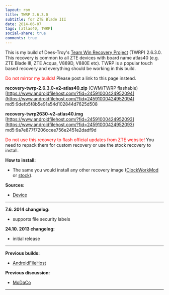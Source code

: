 ```yaml
---
layout: rom
title: TWRP 2.6.3.0
subtitle: for ZTE Blade III
date: 2014-06-07
tags: [atlas40, TWRP]
social-share: true
comments: true
---
```


This is my build of Dees-Troy's [Team Win Recovery Project](https://twrp.me) (TWRP) 2.6.3.0. This recovery is common to all ZTE devices with board name atlas40 (e.g. ZTE Blade III, ZTE Acqua, V889D, V880E etc). TWRP is a popular touch based recovery and everything should be working in this build.

<span style="color:#FF0000;">Do not mirror my builds!</span> Please post a link to this page instead.

**recovery-twrp-2.6.3.0-v2-atlas40.zip** (CWM/TWRP flashable)  
[https://www.androidfilehost.com/?fid=24591000424952094](https://www.androidfilehost.com/?fid=24591000424952094)  
md5:9defb5f8b5e91a54d102844d7625d508

**recovery-twrp2630-v2-atlas40.img**  
[https://www.androidfilehost.com/?fid=24591000424952093](https://www.androidfilehost.com/?fid=24591000424952093)  
md5:9a7e877f7206ccee756e2451e2dadf9d

<span style="color:#ff0000;">Do not use this recovery to flash official updates from ZTE website!</span> You need to repack them for custom recovery or use the stock recovery to install.

**How to install:**

- The same you would install any other recovery image ([ClockWorkMod](/devices/atlas40/CWM) or [stock](http://www.modaco.com/topic/361786-zte-blade-iii-stock-roms/)).

**Sources:**

- [Device](https://github.com/KonstaT/android_device_zte_atlas40/tree/android-4.3)

----

**7.6. 2014 changelog:**

- supports file security labels

**24.10. 2013 changelog:**

- initial release

----

**Previous builds:**

- [AndroidFileHost](https://www.androidfilehost.com/?w=files&flid=89935)

**Previous discussion:**

- [MoDaCo](http://www.modaco.com/topic/366058-twrp-2630/)

----
